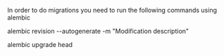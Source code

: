 In order to do migrations you need to run the following commands using alembic

alembic revision --autogenerate -m "Modification description"

alembic upgrade head